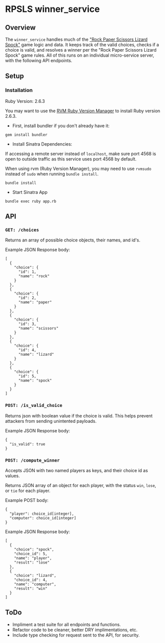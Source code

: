 # RPSLS winner_service

## Overview

The `winner_service` handles much of the ["Rock Paper Scissors Lizard
Spock"](http://www.samkass.com/theories/RPSSL.html)
game logic and data. It keeps track of the valid choices, checks if a choice is
valid, and resolves a winner per the "Rock Paper Scissors Lizard Spock" game
rules. All of this runs on an individual micro-service server, with the
following API endpoints.

## Setup

### Installation

Ruby Version: 2.6.3

You may want to use the [RVM Ruby Version Manager](https://rvm.io/rvm/install)
to install Ruby version 2.6.3.

- First, install bundler if you don't already have it:

```
gem install bundler
```

- Install Sinatra Dependencies:

If accessing a remote server instead of `localhost`, make sure port 4568 is open
to outside traffic as this service uses port 4568 by default.

When using rvm (Ruby Version Manager), you may need to use `rvmsudo` instead of
`sudo` when running `bundle install`.

```
bundle install
```

- Start Sinatra App

```
bundle exec ruby app.rb
```

## API

### `GET: /choices`

Returns an array of possible choice objects, their names, and id's.

Example JSON Response body:

```
[
  {
    "choice": {
      "id": 1,
      "name": "rock"
    }
  },
  {
    "choice": {
      "id": 2,
      "name": "paper"
    }
  },
  {
    "choice": {
      "id": 3,
      "name": "scissors"
    }
  },
  {
    "choice": {
      "id": 4,
      "name": "lizard"
    }
  },
  {
    "choice": {
      "id": 5,
      "name": "spock"
    }
  }
]
```

### `POST: /is_valid_choice`

Returns json with boolean value if the choice is valid. This helps prevent
attackers from sending unintented payloads.

Example JSON Response body:

```
{
  "is_valid": true
}
```

### `POST: /compute_winner`

Accepts JSON with two named players as keys, and their choice id as values.

Returns JSON array of an object for each player, with the status `win`, `lose`,
or `tie` for each player.

Example POST body:

```
{
  "player": choice_id[integer],
  "computer": choice_id[integer]
}
```

Example JSON Response body:

```
[
  {
    "choice": "spock",
    "choice_id": 5,
    "name": "player",
    "result": "lose"
  },
  {
    "choice": "lizard",
    "choice_id": 4,
    "name": "computer",
    "result": "win"
  }
]
```

## ToDo

- Impliment a test suite for all endpoints and functions.
- Refactor code to be cleaner, better DRY implimentations, etc.
- Include type checking for request sent to the API, for security.

